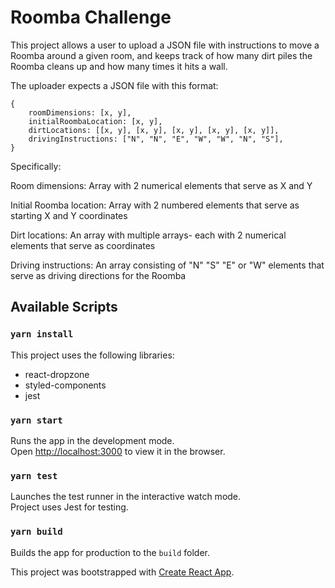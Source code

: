 # Roomba Challenge

This project allows a user to upload a JSON file with instructions to move a Roomba around a given room, and keeps track of how many dirt piles the Roomba cleans up and how many times it hits a wall.

The uploader expects a JSON file with this format:

```
{
    roomDimensions: [x, y],
    initialRoombaLocation: [x, y],
    dirtLocations: [[x, y], [x, y], [x, y], [x, y], [x, y]], 
    drivingInstructions: ["N", "N", "E", "W", "W", "N", "S"], 
}
```
Specifically:

Room dimensions: Array with 2 numerical elements that serve as X and Y

Initial Roomba location: Array with 2 numbered elements that serve as starting X and Y coordinates

Dirt locations: An array with multiple arrays- each with 2 numerical elements that serve as coordinates

Driving instructions: An array consisting of "N" "S" "E" or "W" elements that serve as driving directions for the Roomba


## Available Scripts

### `yarn install`

This project uses the following libraries:
 - react-dropzone
 - styled-components
 - jest

### `yarn start`

Runs the app in the development mode.<br />
Open [http://localhost:3000](http://localhost:3000) to view it in the browser.

### `yarn test`

Launches the test runner in the interactive watch mode.<br />
Project uses Jest for testing.

### `yarn build`

Builds the app for production to the `build` folder.<br />

This project was bootstrapped with [Create React App](https://github.com/facebook/create-react-app).
